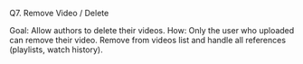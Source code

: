 Q7. Remove Video / Delete

Goal: Allow authors to delete their videos.
How:
Only the user who uploaded can remove their video.
Remove from videos list and handle all references (playlists, watch history).